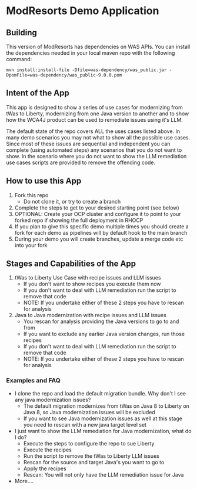 # ModResorts Demo Application

## Building
This version of ModResorts has dependencies on WAS APIs. You can install the dependencies needed in your local maven repo with the following command:

```
mvn install:install-file -Dfile=was-dependency/was_public.jar -DpomFile=was-dependency/was_public-9.0.0.pom
```

## Intent of the App
This app is designed to show a series of use cases for modernizing from tWas to Liberty, modernizing from one Java version to another and to show how the WCA4J product can be used to remediate issues using it's LLM.

The default state of the repo covers ALL the uses cases listed above. In many demo scenarios you may not what to show all the possible use cases. Since most of these issues are sequential and independent you can complete (using automated steps) any scenarios that you do not want to show. In the scenario where you do not want to show the LLM remediation use cases scripts are provided to remove the offending code. 

## How to use this App

1. Fork this repo
    - Do not clone it, or try to create a branch
1. Complete the steps to get to your desired starting point (see below)
1. OPTIONAL: Create your OCP cluster and configure it to point to your forked repo if showing the full deployment in RHOCP
1. If you plan to give this specific demo multiple times you should create a fork for each demo as pipelines will by default hook to the main branch
1. During your demo you will create branches, update a merge code etc into your fork

## Stages and Capabilities of the App
1. tWas to Liberty Use Case with recipe issues and LLM issues
    - If you don't want to show recipes you execute them now
    - If you don't want to deal with LLM remediation run the script to remove that code
    - NOTE: If you undertake either of these 2 steps you have to rescan for analysis
1. Java to Java modernization with recipe issues and LLM issues
    - You rescan for analysis providing the Java versions to go to and from
    - If you want to exclude any earlier Java version changes, run those recipes
    - If you don't want to deal with LLM remediation run the script to remove that code
    - NOTE: If you undertake either of these 2 steps you have to rescan for analysis

### Examples and FAQ
- I clone the repo and load the default migration bundle. Why don't I see any java modernization issues?
    - The default migration modernizes from tWas on Java 8 to Liberty on Java 8, so Java modernization issues will be excluded
    - If you want to see Java modernization issues as well at this stage you need to rescan with a new java target level set
- I just want to show the LLM remediation for Java modernization, what do I do?
    - Execute the steps to configure the repo to sue Liberty
    - Execute the recipes
    - Run the script to remove the tWas to Liberty LLM issues
    - Rescan for the source and target Java's you want to go to
    - Apply the recipes
    - Rescan: You will not only have the LLM remediation issue for Java
 - More....     